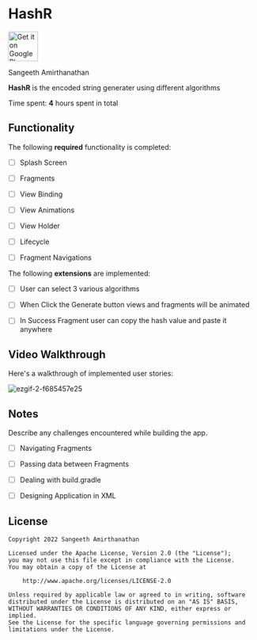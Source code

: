 # HashR

 <a href="https://play.google.com/store/apps/details?id=com.zasa.hashr"><img alt="Get it on Google Play" src="https://play.google.com/intl/en_us/badges/images/generic/en-play-badge.png" height=60px /></a>
 
Sangeeth Amirthanathan

**HashR** is the encoded string generater using different algorithms 

Time spent: **4** hours spent in total

## Functionality 

The following **required** functionality is completed:

* [ ] Splash Screen
* [ ] Fragments
* [ ] View Binding
* [ ] View Animations
* [ ] View Holder
* [ ] Lifecycle
* [ ] Fragment Navigations


The following **extensions** are implemented:

* [ ] User can select 3 various algorithms
* [ ] When Click the Generate button views and fragments will be animated 
* [ ] In Success Fragment user can copy the hash value and paste it anywhere


## Video Walkthrough

Here's a walkthrough of implemented user stories:


![ezgif-2-f685457e25](https://user-images.githubusercontent.com/42418189/175920701-b6bf2aec-df4e-4da6-9144-527f224315d6.gif)


## Notes

Describe any challenges encountered while building the app.

* [ ] Navigating Fragments
* [ ] Passing data between Fragments
* [ ] Dealing with build.gradle
* [ ] Designing Application in XML


## License

    Copyright 2022 Sangeeth Amirthanathan

    Licensed under the Apache License, Version 2.0 (the "License");
    you may not use this file except in compliance with the License.
    You may obtain a copy of the License at

        http://www.apache.org/licenses/LICENSE-2.0

    Unless required by applicable law or agreed to in writing, software
    distributed under the License is distributed on an "AS IS" BASIS,
    WITHOUT WARRANTIES OR CONDITIONS OF ANY KIND, either express or implied.
    See the License for the specific language governing permissions and
    limitations under the License.
